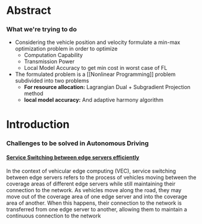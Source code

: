# Abstract

### What we're trying to do
- Considering the vehicle position and velocity formulate a min-max optimization problem in order to optimize
	- Computation Capability
	- Transmission Power
	- Local Model Accuracy to get min cost in worst case of FL
- The formulated problem is a [[Nonlinear Programming]] problem subdivided into two problems
	- **For resource allocation:** Lagrangian Dual + Subgradient Projection method
	- **local model accuracy:** And adaptive harmony algorithm

# Introduction

### Challenges to be solved in Autonomous Driving


#### <u>Service Switching between edge servers efficiently</u>
In the context of vehicular edge computing (VEC), service switching between edge servers refers to the process of vehicles moving between the coverage areas of different edge servers while still maintaining their connection to the network. As vehicles move along the road, they may move out of the coverage area of one edge server and into the coverage area of another. When this happens, their connection to the network is transferred from one edge server to another, allowing them to maintain a continuous connection to the network
